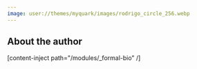 ```yaml
---
image: user://themes/myquark/images/rodrigo_circle_256.webp
---
```


## About the author

[content-inject path="/modules/_formal-bio" /]
